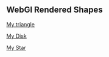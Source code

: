 ## WebGl Rendered Shapes

[My triangle](triangle.html)

[My Disk](disk.html)

[My Star](star.html)

